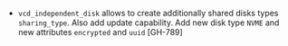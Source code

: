 * `vcd_independent_disk` allows to create additionally shared disks types `sharing_type`. Also add update capability. Add new disk type `NVME` and new attributes `encrypted` and `uuid` [GH-789]